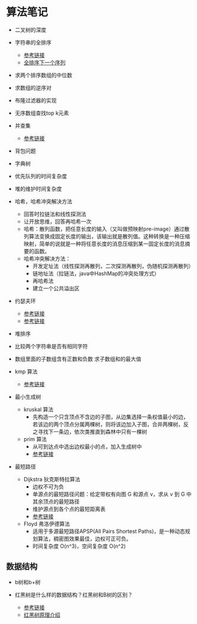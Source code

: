 # 算法笔记

* 二叉树的深度
* 字符串的全排序
  * [参考链接](https://blog.csdn.net/jacky_chenjp/article/details/66477538)
  * [全排序下一个序列](https://blog.csdn.net/shineboyxxb/article/details/52163202)

* 求两个排序数组的中位数
* 求数组的逆序对
* 布隆过滤器的实现
* 无序数组查找top k元素

* 并查集
  * [参考链接](https://blog.csdn.net/qq_30091945/article/details/77679030)

* 背包问题
* 字典树
* 优先队列的时间复杂度
* 堆的维护时间复杂度

* 哈希，哈希冲突解决方法
  * 回答时拉链法和线性探测法
  * 让开放思维，回答再哈希一次
  * 哈希：散列函数，把任意长度的输入（又叫做预映射pre-image）通过散列算法变换成固定长度的输出，该输出就是散列值。这种转换是一种压缩映射，简单的说就是一种将任意长度的消息压缩到某一固定长度的消息摘要的函数。
  * 哈希冲突解决方法：
    * 开发定址法（线性探测再散列，二次探测再散列，伪随机探测再散列）
    * 链地址法（拉链法，java中HashMap的冲突处理方式）
    * 再哈希法
    * 建立一个公共溢出区

* 约瑟夫环
  * [参考链接](https://www.zhihu.com/question/20065611)
  * [参考链接](https://blog.csdn.net/tingyun_say/article/details/52343897)

* 堆排序

* 比较两个字符串是否有相同字符

* 数组里面的子数组含有正数和负数 求子数组和的最大值

* kmp 算法
  * [参考链接](https://www.cnblogs.com/yjiyjige/p/3263858.html)

* 最小生成树
  * kruskal 算法
    * 先构造一个只含顶点不含边的子图，从边集选择一条权值最小的边，若该边的两个顶点分属两棵树，则将该边加入子图，合并两棵树，反之寻找下一条边，依次类推直到森林中只有一棵树
  * prim 算法
    * 从可到达点中选出边权最小的点，加入生成树中
    * [参考链接](https://blog.csdn.net/aa793336532/article/details/71680311)

* 最短路径
  * Dijkstra 狄克斯特拉算法
    * 边权不可为负
    * 单源点的最短路径问题：给定带权有向图 G 和源点 v，求从 v 到 G 中其余顶点的最短路径
    * 维护源点到各个点的最短距离表
    * [参考链接](https://blog.csdn.net/qq_35644234/article/details/60870719)
  * Floyd 弗洛伊德算法
    * 适用于多源最短路径APSP(All Pairs Shortest Paths)，是一种动态规划算法，稠密图效果最佳，边权可正可负。
    * 时间复杂度 O(n^3)，空间复杂度 O(n^2)

## 数据结构

* b树和b+树

* 红黑树是什么样的数据结构？红黑树和B树的区别？
  * [参考链接](https://www.ibm.com/developerworks/cn/java/j-lo-tree/index.html?ca=drs-)
  * [红黑树原理介绍](http://www.cnblogs.com/skywang12345/p/3245399.html)